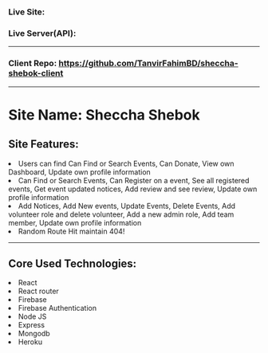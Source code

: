 ### Live Site: 

### Live Server(API): 

---

### Client Repo: https://github.com/TanvirFahimBD/sheccha-shebok-client

---

# Site Name: Sheccha Shebok

## Site Features:

<li>Users can find Can Find or Search Events, Can Donate, View own Dashboard, Update own profile information 
 </li>
<li>Can Find or Search Events, Can Register on a event, See all registered events, Get event updated notices, Add review and see review, Update own profile information 
</li>
<li>Add Notices, Add New events, Update Events, Delete Events, Add volunteer role and delete volunteer, Add a new admin role, Add team member, Update own profile information 
</li>
<li>Random Route Hit maintain 404! </li>

---

## Core Used Technologies:

<li>React</li>
<li>React router</li>
<li>Firebase</li>
<li>Firebase Authentication</li>
<li>Node JS</li>
<li>Express</li>
<li>Mongodb</li>
<li>Heroku</li>